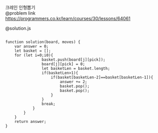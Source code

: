 크레인 인형뽑기    
@problem link   
https://programmers.co.kr/learn/courses/30/lessons/64061   
   
@solution.js   
<pre><code>
function solution(board, moves) {
    var answer = 0;
    let basket = [];
    for (let i=0;i<moves.length;i++){
        let pick = moves[i]-1;
        for (let j=0;j<board.length;j++){
            if(board[j][pick]>0){
                basket.push(board[j][pick]);
                board[j][pick] = 0;
                let basketLen = basket.length;
                if(basketLen>1){
                    if(basket[basketLen-2]==basket[basketLen-1]){
                        answer += 2;
                        basket.pop();
                        basket.pop();
                    }
                }
                break;
            }
        }
    }
    return answer;
}
</code></pre>
